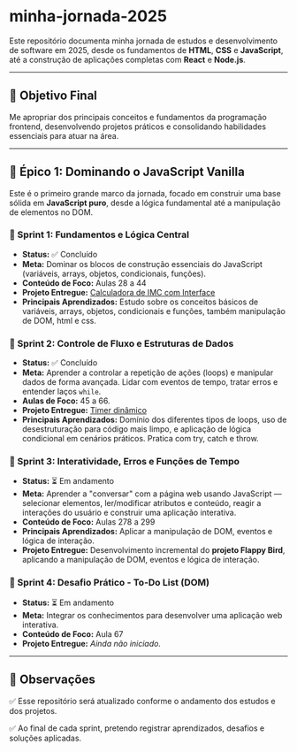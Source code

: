# minha-jornada-2025

Este repositório documenta minha jornada de estudos e desenvolvimento de software em 2025, desde os fundamentos de **HTML**, **CSS** e **JavaScript**, até a construção de aplicações completas com **React** e **Node.js**.

---

## 🎯 Objetivo Final

Me apropriar dos principais conceitos e fundamentos da programação frontend, desenvolvendo projetos práticos e consolidando habilidades essenciais para atuar na área.

---

## 🚀 Épico 1: Dominando o JavaScript Vanilla

Este é o primeiro grande marco da jornada, focado em construir uma base sólida em **JavaScript puro**, desde a lógica fundamental até a manipulação de elementos no DOM.

### 📅 Sprint 1: Fundamentos e Lógica Central
- **Status:** ✅ Concluído
- **Meta:** Dominar os blocos de construção essenciais do JavaScript (variáveis, arrays, objetos, condicionais, funções).
- **Conteúdo de Foco:** Aulas 28 a 44
- **Projeto Entregue:** [Calculadora de IMC com Interface](./sprint-01-fundamentos-js/projeto-imc)
- **Principais Aprendizados:** Estudo sobre os conceitos básicos de variáveis, arrays, objetos, condicionais e funções, também manipulação de DOM, html e css.

### 📅 Sprint 2: Controle de Fluxo e Estruturas de Dados
- **Status:** ✅ Concluído
- **Meta:** Aprender a controlar a repetição de ações (loops) e manipular dados de forma avançada. Lidar com eventos de tempo, tratar erros e entender laços `while`.
- **Aulas de Foco:** 45 a 66.
- **Projeto Entregue:** [Timer dinâmico](./sprint-02-controle-de-fluxo/ex-timer)
- **Principais Aprendizados:** Domínio dos diferentes tipos de loops, uso de desestruturação para código mais limpo, e aplicação de lógica condicional em cenários práticos. Pratica com try, catch e throw.

### 📅 Sprint 3: Interatividade, Erros e Funções de Tempo
- **Status:** ⏳ Em andamento
- **Meta:** Aprender a "conversar" com a página web usando JavaScript — selecionar elementos, ler/modificar atributos e conteúdo, reagir a interações do usuário e construir uma aplicação interativa.  
- **Conteúdo de Foco:** Aulas 278 a 299
-  **Principais Aprendizados:** Aplicar a manipulação de DOM, eventos e lógica de interação.  
- **Projeto Entregue:** Desenvolvimento incremental do **projeto Flappy Bird**, aplicando a manipulação de DOM, eventos e lógica de interação.  

### 📅 Sprint 4: Desafio Prático - To-Do List (DOM)
- **Status:** ⏳ Em andamento
- **Meta:** Integrar os conhecimentos para desenvolver uma aplicação web interativa.
- **Conteúdo de Foco:** Aula 67
- **Projeto Entregue:** *Ainda não iniciado.*

---

## 📌 Observações

✅ Esse repositório será atualizado conforme o andamento dos estudos e dos projetos.

✅ Ao final de cada sprint, pretendo registrar aprendizados, desafios e soluções aplicadas.

